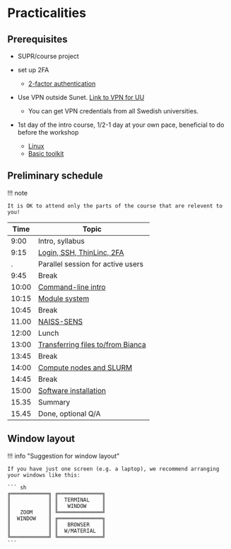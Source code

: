 # Practicalities

## Prerequisites

- SUPR/course project
- set up 2FA
    - [2-factor authentication](https://www.uppmax.uu.se/support/user-guides/setting-up-two-factor-authentication/)

- Use VPN outside Sunet. [Link to VPN for UU](https://mp.uu.se/en/web/info/stod/it-telefoni/anvandarguider/network/vpn-service)
  - You can get VPN credentials from all Swedish universities.

- 1st day of the intro course, 1/2-1 day at your own pace, beneficial to do before the workshop

    - [Linux](https://uppmax.github.io/uppmax_intro/linux.html)
    - [Basic toolkit](https://uppmax.github.io/uppmax_intro/linux_basics.html)

## Preliminary schedule 

!!! note
 
    It is OK to attend only the parts of the course that are relevent to you!

Time |Topic
-----|--------------------------------
9:00 |Intro, syllabus
9:15 |[Login, SSH, ThinLinc, 2FA](login_bianca.md)
.    |Parallel session for active users
9:45 |Break
10:00|[Command-line intro](commandline.md)
10:15|[Module system](modules1.md)
10:45|Break
11.00|[NAISS-SENS](naiss-sens-bianca.md)
12:00|Lunch
13:00|[Transferring files to/from Bianca](transfer.md)
13:45|Break
14:00|[Compute nodes and SLURM](slurm-intro.md)
14:45|Break
15:00|[Software installation](install.md)
15.35|Summary
15.45|Done, optional Q/A

## Window layout

!!! info "Suggestion for window layout"

    If you have just one screen (e.g. a laptop), we recommend arranging your windows like this:

    ``` sh
    ╔════════════╗ ╔══════════════╗
    ║            ║ ║  TERMINAL    ║
    ║            ║ ║   WINDOW     ║
    ║   ZOOM     ║ ╚══════════════╝
    ║  WINDOW    ║ ╔══════════════╗
    ║            ║ ║   BROWSER    ║
    ║            ║ ║  W/MATERIAL  ║
    ╚════════════╝ ╚══════════════╝
    ```

